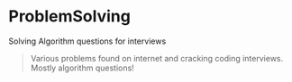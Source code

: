 # ProblemSolving
Solving Algorithm questions for interviews
> Various problems found on internet and cracking coding interviews.
>Mostly algorithm questions!